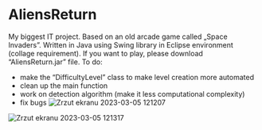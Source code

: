 # AliensReturn
My biggest IT project. Based on an old arcade game called „Space Invaders”. Written in Java using Swing library in Eclipse environment (collage requirement). If you want to play, please download “AliensReturn.jar” file.
To do: 
- make the “DifficultyLevel” class to make level creation more automated
- clean up the main function
- work on detection algorithm (make it less computational complexity)
- fix bugs
![Zrzut ekranu 2023-03-05 121207](https://user-images.githubusercontent.com/103827892/222957209-795f1135-b9e2-4375-abfc-4b262328658d.png)

![Zrzut ekranu 2023-03-05 121317](https://user-images.githubusercontent.com/103827892/222957217-465f2563-bead-4f66-b113-90259e3ac42b.png)
